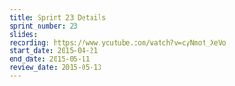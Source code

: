 ```yaml
---
title: Sprint 23 Details
sprint_number: 23
slides: 
recording: https://www.youtube.com/watch?v=cyNmot_XeVo
start_date: 2015-04-21
end_date: 2015-05-11
review_date: 2015-05-13
---
```

